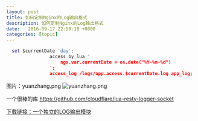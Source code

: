 ```yaml
---
layout: post
title: 如何定制Nginx的Log输出格式
description: 如何定制Nginx的Log输出格式
date:   2016-09-17 22:50:18 +0800 
categories: [topic]
---
```

```lua
  set $currentDate 'day';
                access_by_lua '
                    ngx.var.currentDate = os.date("%Y-%m-%d")
                ';
                access_log /logs/app.access.$currentDate.log app_log;

```


图片：yuanzhang.png
<img src="http://orchina-blog.stor.sinaapp.com/1457692314.png" alt="yuanzhang.png" />


一个很棒的库
https://github.com/cloudflare/lua-resty-logger-socket

<a href="http://orchina-upblog.stor.sinaapp.com/blog%2Fngx_time_var_mod.zip" target="_blank">下载链接：一个独立的LOG输出模块</a>